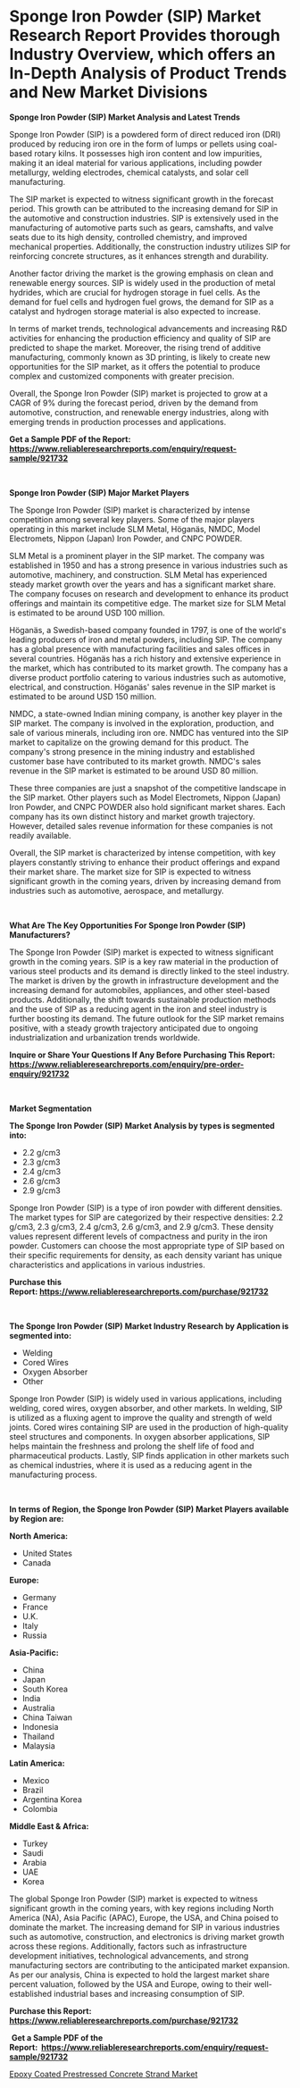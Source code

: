 <p><h1>Sponge Iron Powder (SIP) Market Research Report Provides thorough Industry Overview, which offers an In-Depth Analysis of Product Trends and New Market Divisions</h1></p><p><strong>Sponge Iron Powder (SIP) Market Analysis and Latest Trends</strong></p>
<p><p>Sponge Iron Powder (SIP) is a powdered form of direct reduced iron (DRI) produced by reducing iron ore in the form of lumps or pellets using coal-based rotary kilns. It possesses high iron content and low impurities, making it an ideal material for various applications, including powder metallurgy, welding electrodes, chemical catalysts, and solar cell manufacturing.</p><p>The SIP market is expected to witness significant growth in the forecast period. This growth can be attributed to the increasing demand for SIP in the automotive and construction industries. SIP is extensively used in the manufacturing of automotive parts such as gears, camshafts, and valve seats due to its high density, controlled chemistry, and improved mechanical properties. Additionally, the construction industry utilizes SIP for reinforcing concrete structures, as it enhances strength and durability.</p><p>Another factor driving the market is the growing emphasis on clean and renewable energy sources. SIP is widely used in the production of metal hydrides, which are crucial for hydrogen storage in fuel cells. As the demand for fuel cells and hydrogen fuel grows, the demand for SIP as a catalyst and hydrogen storage material is also expected to increase.</p><p>In terms of market trends, technological advancements and increasing R&D activities for enhancing the production efficiency and quality of SIP are predicted to shape the market. Moreover, the rising trend of additive manufacturing, commonly known as 3D printing, is likely to create new opportunities for the SIP market, as it offers the potential to produce complex and customized components with greater precision.</p><p>Overall, the Sponge Iron Powder (SIP) market is projected to grow at a CAGR of 9% during the forecast period, driven by the demand from automotive, construction, and renewable energy industries, along with emerging trends in production processes and applications.</p></p>
<p><strong>Get a Sample PDF of the Report:&nbsp; <a href="https://www.reliableresearchreports.com/enquiry/request-sample/921732">https://www.reliableresearchreports.com/enquiry/request-sample/921732</a></strong></p>
<p>&nbsp;</p>
<p><strong>Sponge Iron Powder (SIP) Major Market Players</strong></p>
<p><p>The Sponge Iron Powder (SIP) market is characterized by intense competition among several key players. Some of the major players operating in this market include SLM Metal, Höganäs, NMDC, Model Electromets, Nippon (Japan) Iron Powder, and CNPC POWDER.</p><p>SLM Metal is a prominent player in the SIP market. The company was established in 1950 and has a strong presence in various industries such as automotive, machinery, and construction. SLM Metal has experienced steady market growth over the years and has a significant market share. The company focuses on research and development to enhance its product offerings and maintain its competitive edge. The market size for SLM Metal is estimated to be around USD 100 million.</p><p>Höganäs, a Swedish-based company founded in 1797, is one of the world's leading producers of iron and metal powders, including SIP. The company has a global presence with manufacturing facilities and sales offices in several countries. Höganäs has a rich history and extensive experience in the market, which has contributed to its market growth. The company has a diverse product portfolio catering to various industries such as automotive, electrical, and construction. Höganäs' sales revenue in the SIP market is estimated to be around USD 150 million.</p><p>NMDC, a state-owned Indian mining company, is another key player in the SIP market. The company is involved in the exploration, production, and sale of various minerals, including iron ore. NMDC has ventured into the SIP market to capitalize on the growing demand for this product. The company's strong presence in the mining industry and established customer base have contributed to its market growth. NMDC's sales revenue in the SIP market is estimated to be around USD 80 million.</p><p>These three companies are just a snapshot of the competitive landscape in the SIP market. Other players such as Model Electromets, Nippon (Japan) Iron Powder, and CNPC POWDER also hold significant market shares. Each company has its own distinct history and market growth trajectory. However, detailed sales revenue information for these companies is not readily available.</p><p>Overall, the SIP market is characterized by intense competition, with key players constantly striving to enhance their product offerings and expand their market share. The market size for SIP is expected to witness significant growth in the coming years, driven by increasing demand from industries such as automotive, aerospace, and metallurgy.</p></p>
<p>&nbsp;</p>
<p><strong>What Are The Key Opportunities For Sponge Iron Powder (SIP) Manufacturers?</strong></p>
<p><p>The Sponge Iron Powder (SIP) market is expected to witness significant growth in the coming years. SIP is a key raw material in the production of various steel products and its demand is directly linked to the steel industry. The market is driven by the growth in infrastructure development and the increasing demand for automobiles, appliances, and other steel-based products. Additionally, the shift towards sustainable production methods and the use of SIP as a reducing agent in the iron and steel industry is further boosting its demand. The future outlook for the SIP market remains positive, with a steady growth trajectory anticipated due to ongoing industrialization and urbanization trends worldwide.</p></p>
<p><strong>Inquire or Share Your Questions If Any Before Purchasing This Report: <a href="https://www.reliableresearchreports.com/enquiry/pre-order-enquiry/921732">https://www.reliableresearchreports.com/enquiry/pre-order-enquiry/921732</a></strong></p>
<p>&nbsp;</p>
<p><strong>Market Segmentation</strong></p>
<p><strong>The Sponge Iron Powder (SIP) Market Analysis by types is segmented into:</strong></p>
<p><ul><li>2.2 g/cm3</li><li>2.3 g/cm3</li><li>2.4 g/cm3</li><li>2.6 g/cm3</li><li>2.9 g/cm3</li></ul></p>
<p><p>Sponge Iron Powder (SIP) is a type of iron powder with different densities. The market types for SIP are categorized by their respective densities: 2.2 g/cm3, 2.3 g/cm3, 2.4 g/cm3, 2.6 g/cm3, and 2.9 g/cm3. These density values represent different levels of compactness and purity in the iron powder. Customers can choose the most appropriate type of SIP based on their specific requirements for density, as each density variant has unique characteristics and applications in various industries.</p></p>
<p><strong>Purchase this Report:&nbsp;<a href="https://www.reliableresearchreports.com/purchase/921732">https://www.reliableresearchreports.com/purchase/921732</a></strong></p>
<p>&nbsp;</p>
<p><strong>The Sponge Iron Powder (SIP) Market Industry Research by Application is segmented into:</strong></p>
<p><ul><li>Welding</li><li>Cored Wires</li><li>Oxygen Absorber</li><li>Other</li></ul></p>
<p><p>Sponge Iron Powder (SIP) is widely used in various applications, including welding, cored wires, oxygen absorber, and other markets. In welding, SIP is utilized as a fluxing agent to improve the quality and strength of weld joints. Cored wires containing SIP are used in the production of high-quality steel structures and components. In oxygen absorber applications, SIP helps maintain the freshness and prolong the shelf life of food and pharmaceutical products. Lastly, SIP finds application in other markets such as chemical industries, where it is used as a reducing agent in the manufacturing process.</p></p>
<p>&nbsp;</p>
<p><strong>In terms of Region, the Sponge Iron Powder (SIP) Market Players available by Region are:</strong></p>
<p>
    <p> <strong> North America: </strong>
        <ul>
            <li>United States</li>
            <li>Canada</li>
        </ul>
        </p> 
    <p> <strong> Europe: </strong>
        <ul>
            <li>Germany</li>
            <li>France</li>
            <li>U.K.</li>
            <li>Italy</li>
            <li>Russia</li>
        </ul>
        </p> 
    <p> <strong> Asia-Pacific: </strong>
        <ul>
            <li>China</li>
            <li>Japan</li>
            <li>South Korea</li>
            <li>India</li>
            <li>Australia</li>
            <li>China Taiwan</li>
            <li>Indonesia</li>
            <li>Thailand</li>
            <li>Malaysia</li>
        </ul>
        </p> 
    <p> <strong> Latin America: </strong>
        <ul>
            <li>Mexico</li>
            <li>Brazil</li>
            <li>Argentina Korea</li>
            <li>Colombia</li>
        </ul>
        </p> 
    <p> <strong> Middle East & Africa: </strong>
        <ul>
            <li>Turkey</li>
            <li>Saudi</li>
            <li>Arabia</li>
            <li>UAE</li>
            <li>Korea</li>
        </ul>
    </p>
    </p>
<p><p>The global Sponge Iron Powder (SIP) market is expected to witness significant growth in the coming years, with key regions including North America (NA), Asia Pacific (APAC), Europe, the USA, and China poised to dominate the market. The increasing demand for SIP in various industries such as automotive, construction, and electronics is driving market growth across these regions. Additionally, factors such as infrastructure development initiatives, technological advancements, and strong manufacturing sectors are contributing to the anticipated market expansion. As per our analysis, China is expected to hold the largest market share percent valuation, followed by the USA and Europe, owing to their well-established industrial bases and increasing consumption of SIP.</p></p>
<p><strong>Purchase this Report: <a href="https://www.reliableresearchreports.com/purchase/921732">https://www.reliableresearchreports.com/purchase/921732</a></strong></p>
<p>&nbsp;<strong>Get a Sample PDF of the Report:&nbsp;&nbsp;<a href="https://www.reliableresearchreports.com/enquiry/request-sample/921732">https://www.reliableresearchreports.com/enquiry/request-sample/921732</a></strong></p>
<p><strong></strong></p>
<p><p><a href="https://github.com/RichRobinson5/Market-Research-Report-List-2/blob/main/epoxy-coated-prestressed-concrete-strand-market.md">Epoxy Coated Prestressed Concrete Strand Market</a></p></p>